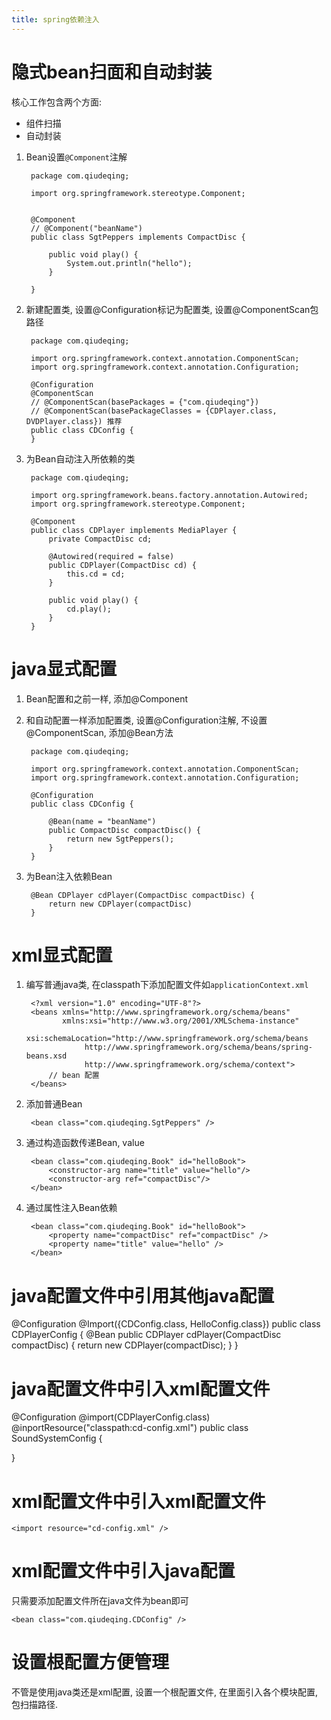 ```yaml
---
title: spring依赖注入
---
```


# 隐式bean扫面和自动封装

核心工作包含两个方面:

- 组件扫描
- 自动封装

1. Bean设置`@Component`注解

        package com.qiudeqing;

        import org.springframework.stereotype.Component;


        @Component
        // @Component("beanName")
        public class SgtPeppers implements CompactDisc {

            public void play() {
                System.out.println("hello");
            }

        }


2. 新建配置类, 设置@Configuration标记为配置类, 设置@ComponentScan包路径

        package com.qiudeqing;

        import org.springframework.context.annotation.ComponentScan;
        import org.springframework.context.annotation.Configuration;

        @Configuration
        @ComponentScan
        // @ComponentScan(basePackages = {"com.qiudeqing"})
        // @ComponentScan(basePackageClasses = {CDPlayer.class, DVDPlayer.class}) 推荐
        public class CDConfig {
        }

3. 为Bean自动注入所依赖的类

        package com.qiudeqing;

        import org.springframework.beans.factory.annotation.Autowired;
        import org.springframework.stereotype.Component;

        @Component
        public class CDPlayer implements MediaPlayer {
            private CompactDisc cd;

            @Autowired(required = false)
            public CDPlayer(CompactDisc cd) {
                this.cd = cd;
            }

            public void play() {
                cd.play();
            }
        }



# java显式配置

1. Bean配置和之前一样, 添加@Component

2. 和自动配置一样添加配置类, 设置@Configuration注解, 不设置@ComponentScan, 添加@Bean方法


        package com.qiudeqing;

        import org.springframework.context.annotation.ComponentScan;
        import org.springframework.context.annotation.Configuration;

        @Configuration
        public class CDConfig {

            @Bean(name = "beanName")
            public CompactDisc compactDisc() {
                return new SgtPeppers();
            }
        }

3. 为Bean注入依赖Bean


        @Bean CDPlayer cdPlayer(CompactDisc compactDisc) {
            return new CDPlayer(compactDisc)
        }


# xml显式配置

1. 编写普通java类, 在classpath下添加配置文件如`applicationContext.xml`

        <?xml version="1.0" encoding="UTF-8"?>
        <beans xmlns="http://www.springframework.org/schema/beans"
               xmlns:xsi="http://www.w3.org/2001/XMLSchema-instance"
               xsi:schemaLocation="http://www.springframework.org/schema/beans
                    http://www.springframework.org/schema/beans/spring-beans.xsd
                    http://www.springframework.org/schema/context">
            // bean 配置
        </beans>

2. 添加普通Bean

        <bean class="com.qiudeqing.SgtPeppers" />

3. 通过构造函数传递Bean, value

        <bean class="com.qiudeqing.Book" id="helloBook">
            <constructor-arg name="title" value="hello"/>
            <constructor-arg ref="compactDisc"/>
        </bean>

4. 通过属性注入Bean依赖

        <bean class="com.qiudeqing.Book" id="helloBook">
            <property name="compactDisc" ref="compactDisc" />
            <property name="title" value="hello" />
        </bean>


# java配置文件中引用其他java配置

@Configuration
@Import({CDConfig.class, HelloConfig.class})
public class CDPlayerConfig {
    @Bean
    public CDPlayer cdPlayer(CompactDisc compactDisc) {
        return new CDPlayer(compactDisc);
    }
}

# java配置文件中引入xml配置文件

@Configuration
@import(CDPlayerConfig.class)
@inportResource("classpath:cd-config.xml")
public class SoundSystemConfig {

}

# xml配置文件中引入xml配置文件

    <import resource="cd-config.xml" />

# xml配置文件中引入java配置

只需要添加配置文件所在java文件为bean即可

    <bean class="com.qiudeqing.CDConfig" />

# 设置根配置方便管理

不管是使用java类还是xml配置, 设置一个根配置文件, 在里面引入各个模块配置, 包扫描路径.
